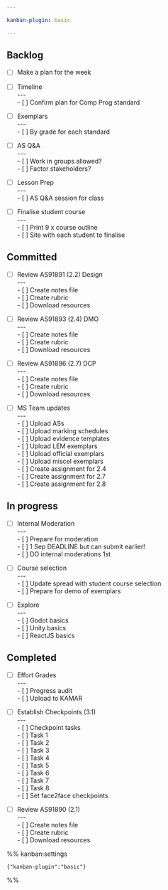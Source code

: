 ```yaml
---

kanban-plugin: basic

---
```


## Backlog

- [ ] Make a plan for the week
- [ ] Timeline<br>---<br>- [ ] Confirm plan for Comp Prog standard
- [ ] Exemplars<br>---<br>- [ ] By grade for each standard
- [ ] AS Q&A<br>---<br>- [ ] Work in groups allowed?<br>- [ ] Factor stakeholders?
- [ ] Lesson Prep<br>---<br>- [ ] AS Q&A session for class
- [ ] Finalise student course<br>---<br>- [ ] Print 9 x course outline<br>- [ ] Site with each student to finalise


## Committed

- [ ] Review AS91891 (2.2) Design<br>---<br>- [ ] Create notes file<br>- [ ] Create rubric<br>- [ ] Download resources
- [ ] Review AS91893 (2.4) DMO<br>---<br>- [ ] Create notes file<br>- [ ] Create rubric<br>- [ ] Download resources
- [ ] Review AS91896 (2.7) DCP<br>---<br>- [ ] Create notes file<br>- [ ] Create rubric<br>- [ ] Download resources
- [ ] MS Team updates<br>---<br>- [ ] Upload ASs<br>- [ ] Upload marking schedules<br>- [ ] Upload evidence templates<br>- [ ] Upload LEM exemplars<br>- [ ] Upload official exemplars<br>- [ ] Upload miscel exemplars<br>- [ ] Create assignment for 2.4<br>- [ ] Create assignment for 2.7<br>- [ ] Create assignment for 2.8


## In progress

- [ ] Internal Moderation<br>---<br>- [ ] Prepare for moderation<br>- [ ] 1 Sep DEADLINE but can submit earlier!<br>- [ ] DO internal moderations 1st
- [ ] Course selection<br>---<br>- [ ] Update spread with student course selection<br>- [ ] Prepare for demo of exemplars
- [ ] Explore<br>---<br>- [ ] Godot basics<br>- [ ] Unity basics<br>- [ ] ReactJS basics


## Completed

- [ ] Effort Grades<br>---<br>- [ ] Progress audit<br>- [ ] Upload to KAMAR
- [ ] Establish Checkpoints (3.1)<br>---<br>- [ ] Checkpoint tasks<br>- [ ] Task 1<br>- [ ] Task 2<br>- [ ] Task 3<br>- [ ] Task 4<br>- [ ] Task 5<br>- [ ] Task 6<br>- [ ] Task 7<br>- [ ] Task 8<br>- [ ] Set face2face checkpoints
- [ ] Review AS91890 (2.1)<br>---<br>- [ ] Create notes file<br>- [ ] Create rubric<br>- [ ] Download resources




%% kanban:settings
```
{"kanban-plugin":"basic"}
```
%%